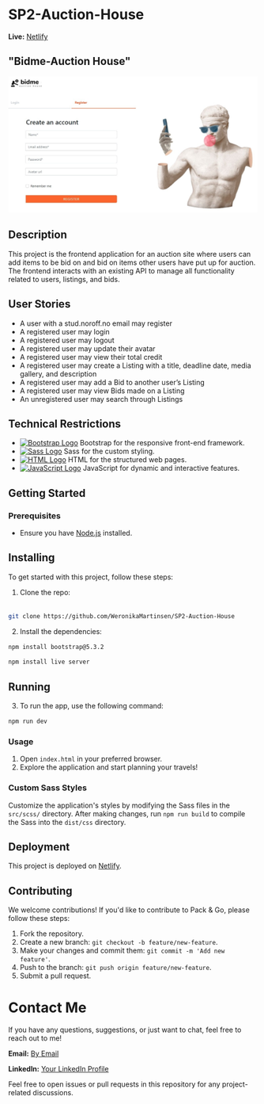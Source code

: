 # SP2-Auction-House

**Live:** [Netlify](https://bidme-auctionhouse.netlify.app/)

## "Bidme-Auction House"

![Screenshot 2](/images/forReadme.jpeg)

## Description

This project is the frontend application for an auction site where users can add items to be bid on and bid on items other users have put up for auction. The frontend interacts with an existing API to manage all functionality related to users, listings, and bids.

## User Stories

- A user with a stud.noroff.no email may register
- A registered user may login
- A registered user may logout
- A registered user may update their avatar
- A registered user may view their total credit
- A registered user may create a Listing with a title, deadline date, media gallery, and description
- A registered user may add a Bid to another user’s Listing
- A registered user may view Bids made on a Listing
- An unregistered user may search through Listings

## Technical Restrictions

- [![Bootstrap Logo](https://img.icons8.com/color/24/000000/bootstrap.png)](https://getbootstrap.com/) Bootstrap for the responsive front-end framework.
- [![Sass Logo](https://img.icons8.com/color/24/000000/sass.png)](https://sass-lang.com/) Sass for the custom styling.
- [![HTML Logo](https://img.icons8.com/color/24/000000/html-5.png)](https://developer.mozilla.org/en-US/docs/Web/HTML) HTML for the structured web pages.
- [![JavaScript Logo](https://img.icons8.com/color/24/000000/javascript.png)](https://developer.mozilla.org/en-US/docs/Web/JavaScript) JavaScript for dynamic and interactive features.

## Getting Started

### Prerequisites

- Ensure you have [Node.js](https://nodejs.org/) installed.

## Installing

To get started with this project, follow these steps:

1. Clone the repo:

```bash

git clone https://github.com/WeronikaMartinsen/SP2-Auction-House

```

2. Install the dependencies:

```bash
npm install bootstrap@5.3.2

```

```bash
npm install live server

```

## Running

3. To run the app, use the following command:

```bash
npm run dev

```

### Usage

1. Open `index.html` in your preferred browser.
2. Explore the application and start planning your travels!

### Custom Sass Styles

Customize the application's styles by modifying the Sass files in the `src/scss/` directory. After making changes, run `npm run build` to compile the Sass into the `dist/css` directory.

## Deployment

This project is deployed on [Netlify](https://bidme-auctionhouse.netlify.app/).

## Contributing

We welcome contributions! If you'd like to contribute to Pack & Go, please follow these steps:

1. Fork the repository.
2. Create a new branch: `git checkout -b feature/new-feature`.
3. Make your changes and commit them: `git commit -m 'Add new feature'`.
4. Push to the branch: `git push origin feature/new-feature`.
5. Submit a pull request.

# Contact Me

If you have any questions, suggestions, or just want to chat, feel free to reach out to me!

**Email:** [By Email](wb3167@gmail.com)

**LinkedIn:** [Your LinkedIn Profile](https://www.linkedin.com/in/weronika-martinsen-a655a1246/)

Feel free to open issues or pull requests in this repository for any project-related discussions.
